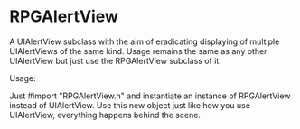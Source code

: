 RPGAlertView
============

A UIAlertView subclass with the aim of eradicating displaying of multiple UIAlertViews of the same kind. Usage remains the same as any other UIAlertView but just use the RPGAlertView subclass of it.

Usage:

Just #import "RPGAlertView.h" and instantiate an instance of RPGAlertView instead of UIAlertView. Use this new object just like how you use UIAlertView, everything happens behind the scene.
